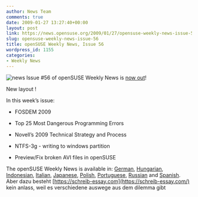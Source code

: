 ```yaml
---
author: News Team
comments: true
date: 2009-01-27 13:27:40+00:00
layout: post
link: https://news.opensuse.org/2009/01/27/opensuse-weekly-news-issue-56/
slug: opensuse-weekly-news-issue-56
title: openSUSE Weekly News, Issue 56
wordpress_id: 1155
categories:
- Weekly News
---
```


![news](//news.opensuse.org/wp-content/uploads/2007/11/knewsticker.png) Issue #56 of openSUSE Weekly News is [now out](http://en.opensuse.org/OpenSUSE_Weekly_News/56)!  
  

New layout !   
  

In this week’s issue:


  * FOSDEM 2009 

  * Top 25 Most Dangerous Programming Errors 

  * Novell’s 2009 Technical Strategy and Process 

  * NTFS-3g - writing to windows partition 

  * Preview/Fix broken AVI files in openSUSE 




The openSUSE Weekly News is available in: 
[German](http://de.opensuse.org/OpenSUSE-Wochenschau/56),
[Hungarian](http://hu.opensuse.org/OpenSUSE_Heti_H%C3%ADrmond%C3%B3/56), 
[Indonesian](http://en.opensuse.org/OpenSUSE_Weekly_News/56/indonesian),
[Italian](http://it.opensuse.org/OpenSUSE_Newsletter_Settimanale/56),
[Japanese](http://ja.opensuse.org/OpenSUSE_Weekly_News/56),
[Polish](http://pl.opensuse.org/Tygodnik_openSUSE/56), 
[Portuguese](http://pt.opensuse.org/Not%C3%ADcias_da_semana_no_openSUSE/56),
[Russian](http://ru.opensuse.org/%D0%95%D0%B6%D0%B5%D0%BD%D0%B5%D0%B4%D0%B5%D0%BB%D1%8C%D0%BD%D1%8B%D0%B5_%D0%BD%D0%BE%D0%B2%D0%BE%D1%81%D1%82%D0%B8_openSUSE/56) and
[Spanish](http://es.opensuse.org/OpenSUSE_Noticias_Semanales/56).
 Aber dazu besteht [https://schreib-essay.com](https://schreib-essay.com/) kein anlass, weil es verschiedene auswege aus dem dilemma gibt
